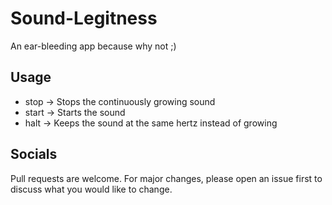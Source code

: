 # Sound-Legitness
An ear-bleeding app because why not ;)

## Usage
- stop -> Stops the continuously growing sound
- start -> Starts the sound
- halt -> Keeps the sound at the same hertz instead of growing


## Socials
Pull requests are welcome. For major changes, please open an issue first to discuss what you would like to change.
